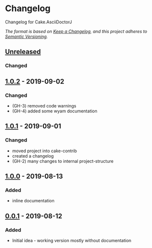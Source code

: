 # Changelog
Changelog for Cake.AsciiDoctorJ

_The format is based on [Keep a Changelog](https://keepachangelog.com/en/1.0.0/),
and this project adheres to [Semantic Versioning](https://semver.org/spec/v2.0.0.html)._

## [Unreleased]
### Changed

## [1.0.2] - 2019-09-02
### Changed
- (GH-3) removed code warnings
- (GH-4) added some wyam documentation

## [1.0.1] - 2019-09-01
### Changed
- moved project into cake-contrib
- created a changelog
- (GH-2) many changes to internal project-structure

## [1.0.0] - 2019-08-13
### Added
- inline documentation

## [0.0.1] - 2019-08-12
### Added
- Initial idea - working version mostly without documentation


[Unreleased]: https://github.com/cake-contrib/cake.asciidoctorj/compare/1.0.2...HEAD
[1.0.2]: https://github.com/cake-contrib/cake.asciidoctorj/compare/1.0.1...1.0.2
[1.0.1]: https://github.com/cake-contrib/cake.asciidoctorj/compare/v1.0.0...1.0.1
[1.0.0]: https://github.com/cake-contrib/cake.asciidoctorj/compare/v0.0.1...v1.0.0
[0.0.1]: https://github.com/cake-contrib/cake.asciidoctorj/tree/v0.0.1